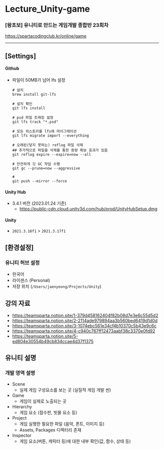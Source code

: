 # Lecture_Unity-game

### [왕초보] 유니티로 만드는 게임개발 종합반 23회차
https://spartacodingclub.kr/online/game

---

## [Settings]
#### Github
* 파일이 50MB가 넘어 lfs 설정
  ```console
  # 설치
  brew install git-lfs

  # 설치 확인
  git lfs install
  
  # psd 파일 트래킹 설정
  git lfs track "*.psd"

  # 모든 히스토리를 lfs에 마이그레이션
  git lfs migrate import --everything

  # 오래된(닿지 못하는) reflog 파일 삭제
  ## 추가적으로 파일을 삭제를 통한 용량 확보 효과가 있음
  git reflog expire --expire=now --all

  # 안전하게 깃 GC 작업 수행
  git gc --prune=now --aggressive

  # 
  git push --mirror --force
  ```
#### Unity Hub
* 3.4.1 버전 (2023.01.24 기준)
  * https://public-cdn.cloud.unity3d.com/hub/prod/UnityHubSetup.dmg
#### Unity
* `2021.3.16f1` > `2021.3.17f1`

## [환경설정]
### 유니티 허브 설정
* 한국어
* 라이센스 (Personal)
* 저장 위치 (`/Users/jaenyeong/Projects/Unity`)

## 강의 자료
* https://teamsparta.notion.site/1-379d458162404f82b08d7e3e6c55d5d2
* https://teamsparta.notion.site/2-2114ade979894aa3b560bed6419d1d0d
* https://teamsparta.notion.site/3-1074ebc561e34cf4b10370c5b43e9c6c
* https://teamsparta.notion.site/4-c940c767ff12473aabf38c3370e0fd92
* https://teamsparta.notion.site/5-ed804e30554b49cb834ccae4d37f1375

## 유니티 설명
### 개발 영역 설명
* Scene
  * 실제 게임 구성요소를 보는 곳 (실질적 게임 개발 씬)
* Game
  * 게임이 실제로 노출되는 곳
* Hierarchy
  * 게임 요소 (점수판, 빗물 요소 등)
* Project
  * 게임 실행한 필요한 파일 (음악, 폰트, 이미지 등)
  * Assets, Packages 디렉터리 존재
* Inspector
  * 게임 요소(버튼, 캐릭터 등)에 대한 내부 확인(값, 함수, 상태 등)

